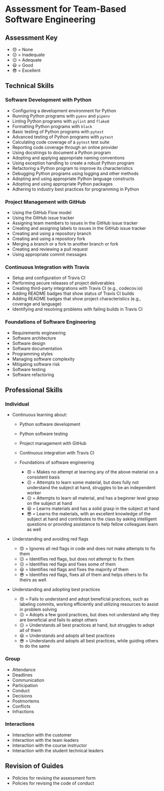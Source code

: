 # Assessment for Team-Based Software Engineering

## Assessment Key

* :disappointed: = None
* :confused: = Inadequate
* :neutral_face: = Adequate
* :smiley: = Good
* :sunglasses: = Excellent

## Technical Skills

### Software Development with Python

* Configuring a development environment for Python
* Running Python programs with `pyenv` and `pipenv`
* Linting Python programs with `pylint` and `flake8`
* Formatting Python programs with `black`
* Basic testing of Python programs with `pytest`
* Advanced testing of Python programs with `pytest`
* Calculating code coverage of a `pytest` test suite
* Reporting code coverage through an online provider
* Using docstrings to document a Python program
* Adopting and applying appropriate naming conventions
* Using exception handling to create a robust Python program
* Refactoring a Python program to improve its characteristics
* Debugging Python programs using logging and other methods
* Adopting and using appropriate Python language constructs
* Adopting and using appropriate Python packages
* Adhering to industry best practices for programming in Python

### Project Management with GitHub

* Using the GitHub Flow model
* Using the GitHub issue tracker
* Assigning team members to issues in the GitHub issue tracker
* Creating and assigning labels to issues in the GitHub issue tracker
* Creating and using a repository branch
* Creating and using a repository fork
* Merging a branch or a fork to another branch or fork
* Creating and reviewing a pull request
* Using appropriate commit messages

### Continuous Integration with Travis

* Setup and configuration of Travis CI
* Performing secure releases of project deliverables
* Creating third-party integrations with Travis CI (e.g., codecov.io)
* Adding README badges that show status of Travis CI builds
* Adding README badges that show project characteristics (e.g., coverage and
  language)
* Identifying and resolving problems with failing builds in Travis CI

### Foundations of Software Engineering

* Requirements engineering
* Software architecture
* Software design
* Software documentation
* Programming styles
* Managing software complexity
* Mitigating software risk
* Software testing
* Software refactoring

## Professional Skills

### Individual

* Continuous learning about:
  * Python software development
  * Python software testing
  * Project management with GitHub
  * Continuous integration with Travis CI
  * Foundations of software engineering

    * 😞 = Makes no attempt at learning any of the
    above material on a consistent basis
    * 😕 = Attempts to learn some material, but does
    fully not understand the subject at hand,
    struggles to be an
    independent worker
    * 😐 = Attempts to learn all material, and
    has a beginner level grasp on the subject at hand
    * 😃 = Learns materials and has a solid grasp in
    the subject at hand
    * 😎 = Learns the materials, with an excellent
    knowledge of the subject
    at hand and contributes to the class by asking
    intelligent questions or providing assistance
    to help fellow colleagues learn as well

* Understanding and avoiding red flags

  * 😞 = Ignores all red flags in code and does not make
    attempts to fix them
  * 😕 = Identifies red flags, but does not attempt to
    fix them
  * 😐 = Identifies red flags and fixes some of them
  * 😃 = Identifies red flags and fixes the majority of
    them
  * 😎 = Identifies red flags, fixes all of them and
    helps others to fix theirs as well

* Understanding and adopting best practices

  * 😞 = Fails to understand and adopt beneficial
    practices,
    such as labeling commits, working efficiently and
    utilizing resources to assist in problem solving
  * 😕 = Adopts a few good practices, but does not
    understand why they are beneficial and fails to
    adopt others
  * 😐 = Understands all best practices at hand, but
    struggles to adopt all of them
  * 😃 = Understands and adopts all best practices
  * 😎 = Understands and adopts all best practices,
    while guiding others to do the same

### Group

* Attendance
* Deadlines
* Communication
* Participation
* Conduct
* Decisions
* Postmortems
* Conflicts
* Infractions

### Interactions

* Interaction with the customer
* Interaction with the team leaders
* Interaction with the course instructor
* Interaction with the student technical leaders

## Revision of Guides

* Policies for revising the assessment form
* Policies for revising the code of conduct
